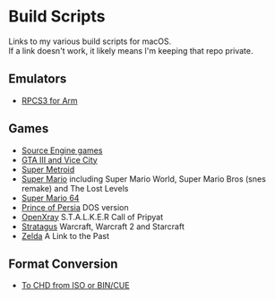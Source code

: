 # Build Scripts
Links to my various build scripts for macOS.<br>If a link doesn't work, it likely means I'm keeping that repo private.

## Emulators
- [RPCS3 for Arm](https://github.com/shinra-electric/RPCS3-Arm-Build-Script)

## Games
- [Source Engine games](https://github.com/shinra-electric/Source-Engine-Build-Script)
- [GTA III and Vice City](https://github.com/shinra-electric/GTA-Build-Script)
- [Super Metroid](https://github.com/shinra-electric/Super-Metroid)
- [Super Mario]() including Super Mario World, Super Mario Bros (snes remake) and The Lost Levels
- [Super Mario 64](https://github.com/shinra-electric/Mario64-Build-Script)
- [Prince of Persia](https://github.com/shinra-electric/SDLPoP-Build-Script) DOS version
- [OpenXray](https://github.com/shinra-electric/OpenXRay-Build-Script) S.T.A.L.K.E.R Call of Pripyat
- [Stratagus](https://github.com/shinra-electric/Stratagus-Build-Script) Warcraft, Warcraft 2 and Starcraft
- [Zelda](https://github.com/shinra-electric/Zelda3-Build-Script) A Link to the Past

## Format Conversion
- [To CHD from ISO or BIN/CUE](https://github.com/shinra-electric/Conversion-Scripts)